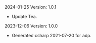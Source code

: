 2024-01-25 Version: 1.0.1
- Update Tea.

2023-12-06 Version: 1.0.0
- Generated csharp 2021-07-20 for adp.

